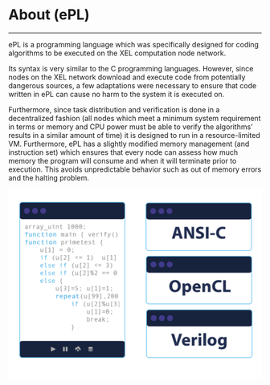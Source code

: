 <!-- TITLE: About ePL -->
<!-- SUBTITLE: A quick summary of About ePL -->

# About (ePL)
-----

ePL is a programming language which was specifically designed for coding algorithms to be executed on the XEL computation node network. 

Its syntax is very similar to the C programming languages. However, since nodes on the XEL network download and execute code from potentially dangerous sources, a few adaptations were necessary to ensure that code written in ePL can cause no harm to the system it is executed on. 

Furthermore, since task distribution and verification is done in a decentralized fashion (all nodes which meet a minimum system requirement in terms or memory and CPU power must be able to verify the algorithms’ results in a similar amount of time) it is designed to run in a resource-limited VM. Furthermore, ePL has a slightly modified memory management (and instruction set) which ensures that every node can assess how much memory the program will consume and when it will terminate prior to execution. This avoids unpredictable behavior such as out of memory errors and the halting problem.

![Undefined](/uploads/epl/undefined.png "ElasticPL (ePL) visualized ")